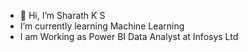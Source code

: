 - 👋 Hi, I’m Sharath K S
- I’m currently learning Machine Learning
- I am Working as Power BI Data Analyst at Infosys Ltd

<!---
KSSharath/KSSharath is a ✨ special ✨ repository because its `README.md` (this file) appears on your GitHub profile.
You can click the Preview link to take a look at your changes.
--->
